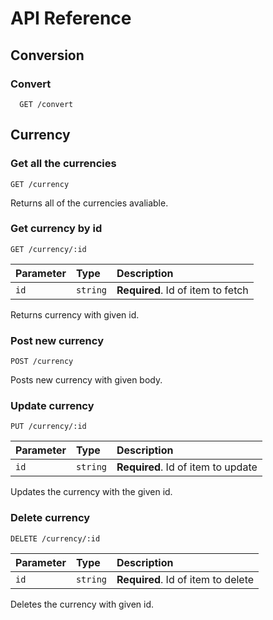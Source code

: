 # API Reference

## Conversion
### Convert

```http
  GET /convert
```

## Currency
### Get all the currencies

```http
GET /currency
```
Returns all of the currencies avaliable.

### Get currency by id
```http
GET /currency/:id
```
| Parameter | Type     | Description                       |
| :-------- | :------- | :-------------------------------- |
| `id`      | `string` | **Required**. Id of item to fetch |

Returns currency with given id.

### Post new currency
```http
POST /currency
```
Posts new currency with given body.

### Update currency
```http
PUT /currency/:id
```
| Parameter | Type     | Description                        |
| :-------- | :------- | :--------------------------------- |
| `id`      | `string` | **Required**. Id of item to update |

Updates the currency with the given id.

### Delete currency
```http
DELETE /currency/:id
```

| Parameter | Type     | Description                        |
| :-------- | :------- | :--------------------------------- |
| `id`      | `string` | **Required**. Id of item to delete |

Deletes the currency with given id.
